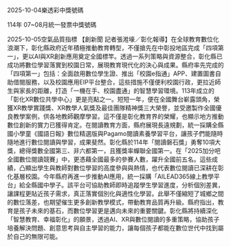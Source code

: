 
2025-10-04樂透彩中獎號碼

                                
114年 07~08月統一發票中獎號碼
                             
2025-10-05空氣品質指標
                              【創新聞 記者張溎壕／彰化報導】在全球教育數位化浪潮下，彰化縣政府近年積極推動教育轉型，不僅搶先在中彰投地區完成「四項第一」，更以AI與XR創新應用奠定全國標竿。透過一系列策略與資源整合，彰化縣已成功將數位學習落實到校園日常，展現教育現代化的決心與成果。縣府率先完成的「四項第一」包括：全面啟用數位學生證、推出「校園e指通」APP、建置圖書自助借閱服務，以及校園應用EIP平台整合，這些措施不僅便利校園行政，更拉近師生與家長的距離，打造「一機在手、校園盡通」的智慧學習環境。113年成立的「彰化XR數位共學中心」更是亮點之一。短短一年，便在全國舞台嶄露頭角，榮獲XR教學實踐獎、XR教學人氣獎及最佳團隊精神獎三大榮譽，並受邀製作全國優良教學案例，供各地教師觀摩學習。這不僅是彰化教育界的榮耀，也顯示地方推動數位創新的實力已獲得肯定。在閱讀教育方面，縣府展現長遠規劃，統一採購全縣國小學童《國語日報》數位精選版與Pagamo閱讀素養學習平台，讓孩子們能隨時隨地進行數位閱讀與學習，成果斐然。彰化縣於114年「閱讀磐石獎」勇奪10項大獎，總得獎數全國第三、非六都第一，且獲獎率蟬聯全國第一。在「2025加分吧全國數位閱讀競賽」中，更憑藉全國最多的參賽人數，躍升全國前五名。這些成績，凸顯出學生與教師對數位學習的高度參與與熱情，也代表數位閱讀已深耕在彰化基層校園。今年縣府再進一步推動AI應用，統一採購「AILEAD365線上教學平台」給全縣國中學子。該平台可協助教師即時追蹤學生學習進度，分析個別差異，讓課程更貼近孩子需求，真正落實個別化與適性化學習。此舉不僅縮短了城鄉之間的數位落差，也期望催生更多創新教學模式，帶動教育品質再升級。縣府指出，教育是孩子未來的基石，而數位學習更是邁向未來的重要關鍵。彰化縣將持續深化「智慧教育、幸福彰化」的願景，透過AI、XR與數位閱讀的多重策略，協助孩子培養解決問題、創意思考與自主學習的能力，讓每個孩子都能在數位世代中找到屬於自己的無限可能。